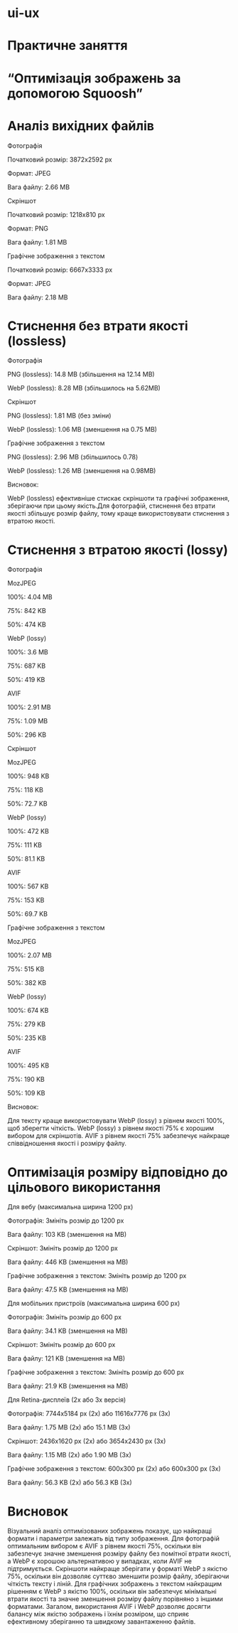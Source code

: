 # ui-ux
# Практичне заняття 
# “Оптимізація зображень за допомогою Squoosh”

# Аналіз вихідних файлів
Фотографія         

Початковий розмір: 3872x2592 px

Формат: JPEG

Вага файлу: 2.66 MB

Скріншот

Початковий розмір: 1218x810 px

Формат: PNG

Вага файлу: 1.81 MB


Графічне зображення з текстом

Початковий розмір: 6667x3333 px

Формат: JPEG

Вага файлу: 2.18 MB

# Стиснення без втрати якості (lossless)
Фотографія

PNG (lossless): 14.8 MB (збільшення на 12.14 MB)

WebP (lossless): 8.28 MB (збільшилось на 5.62MB)


Скріншот

PNG (lossless): 1.81 MB (без зміни)

WebP (lossless): 1.06 MB (зменшення на  0.75 MB)

Графічне зображення з текстом

PNG (lossless): 2.96 MB (збільшилось 0.78)

WebP (lossless): 1.26 MB (зменшення на 0.98MB)


Висновок:

WebP (lossless) ефективніше стискає скріншоти та графічні зображення, зберігаючи при цьому якість.Для фотографій, стиснення без втрати якості збільшує розмір файлу, тому краще використовувати стиснення з втратою якості.

# Стиснення з втратою якості (lossy)

Фотографія

MozJPEG

100%: 4.04 MB

75%: 842 KB

50%: 474 KB


WebP (lossy)

100%: 3.6 MB

75%: 687 KB

50%: 419 KB


AVIF

100%: 2.91 MB

75%: 1.09 MB

50%: 296 KB


Скріншот

MozJPEG

100%:  948 KB

75%: 118 KB

50%: 72.7 KB


WebP (lossy)

100%: 472 KB

75%: 111 KB

50%: 81.1 KB


AVIF

100%: 567 KB

75%: 153 KB

50%: 69.7 KB


Графічне зображення з текстом

MozJPEG

100%: 2.07 MB

75%: 515 KB

50%: 382 KB


WebP (lossy)

100%: 674 KB

75%: 279 KB

50%: 235 KB


AVIF

100%: 495 KB

75%: 190 KB

50%: 109 KB


Висновок:

Для тексту краще використовувати WebP (lossy) з рівнем якості 100%, щоб зберегти чіткість. WebP (lossy) з рівнем якості 75% є хорошим вибором для скріншотів. AVIF з рівнем якості 75% забезпечує найкраще співвідношення якості і розміру файлу.

# Оптимізація розміру відповідно до цільового використання
Для вебу (максимальна ширина 1200 px)

Фотографія: Змініть розмір до 1200 px

Вага файлу: 103 KB (зменшення на  MB)

Скріншот: Змініть розмір до 1200 px

Вага файлу: 446 KB (зменшення на  MB)

Графічне зображення з текстом: Змініть розмір до 1200 px

Вага файлу: 47.5 KB (зменшення на MB)


Для мобільних пристроїв (максимальна ширина 600 px)

Фотографія: Змініть розмір до 600 px

Вага файлу: 34.1 KB (зменшення на  MB)

Скріншот: Змініть розмір до 600 px

Вага файлу: 121 KB (зменшення на  MB)

Графічне зображення з текстом: Змініть розмір до 600 px

Вага файлу: 21.9 KB (зменшення на  MB)



Для Retina-дисплеїв (2x або 3x версія)

Фотографія: 7744x5184 px (2x) або 11616x7776 px (3x)

Вага файлу: 1.75 MB (2x) або 15.1 MB (3x)

Скріншот: 2436x1620 px (2x) або 3654x2430 px (3x)

Вага файлу: 1.15 MB (2x) або 1.90 MB (3x)

Графічне зображення з текстом: 600x300 px (2x) або 600x300 px (3x)

Вага файлу: 56.3 KB (2x) або 56.3 KB (3x)


# Висновок
Візуальний аналіз оптимізованих зображень показує, що найкращі формати і параметри залежать від типу зображення. Для фотографій оптимальним вибором є AVIF з рівнем якості 75%, оскільки він забезпечує значне зменшення розміру файлу без помітної втрати якості, а WebP є хорошою альтернативою у випадках, коли AVIF не підтримується. Скріншоти найкраще зберігати у форматі WebP з якістю 75%, оскільки він дозволяє суттєво зменшити розмір файлу, зберігаючи чіткість тексту і ліній. Для графічних зображень з текстом найкращим рішенням є WebP з якістю 100%, оскільки він забезпечує мінімальні втрати якості та значне зменшення розміру файлу порівняно з іншими форматами. Загалом, використання AVIF і WebP дозволяє досягти балансу між якістю зображень і їхнім розміром, що сприяє ефективному зберіганню та швидкому завантаженню файлів.
